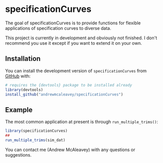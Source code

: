 # specificationCurves

<!-- badges: start -->
<!-- badges: end -->

The goal of specificationCurves is to provide functions for flexible applications of specification curves to diverse data.  

This project is currently in development and obviously not finished. I don't recommend you use it except if you want to extend it on your own.  

## Installation

You can install the development version of `specificationCurves` from [GitHub](https://github.com) with:

``` r
# requires the {devtools} package to be installed already
library(devtools)
install_github("andrewmcaleavey/specificationCurves")
```

## Example

The most common application at present is through `run_multiple_trims()`:

``` r
library(specificationCurves)
## 
run_multiple_trims(sim_dat)
```

You can contact me (Andrew McAleavey) with any questions or suggestions.
